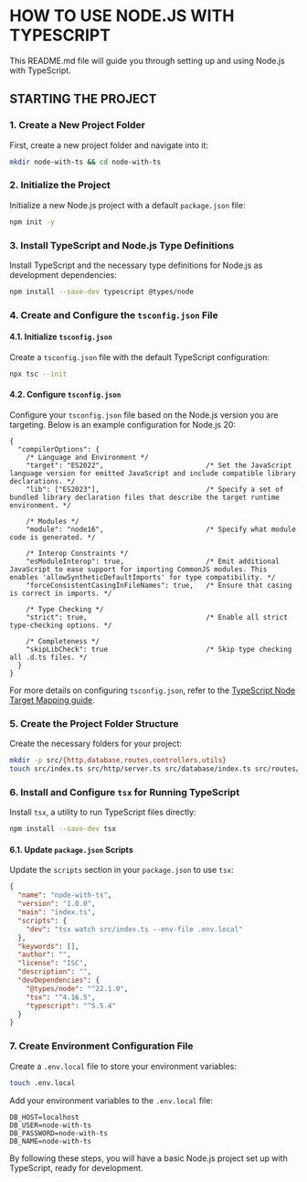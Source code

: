 # HOW TO USE NODE.JS WITH TYPESCRIPT

This README.md file will guide you through setting up and using Node.js with TypeScript.

## STARTING THE PROJECT

### 1. Create a New Project Folder

First, create a new project folder and navigate into it:

```bash
mkdir node-with-ts && cd node-with-ts
```

### 2. Initialize the Project

Initialize a new Node.js project with a default `package.json` file:

```bash
npm init -y
```

### 3. Install TypeScript and Node.js Type Definitions

Install TypeScript and the necessary type definitions for Node.js as development dependencies:

```bash
npm install --save-dev typescript @types/node
```

### 4. Create and Configure the `tsconfig.json` File

#### 4.1. Initialize `tsconfig.json`

Create a `tsconfig.json` file with the default TypeScript configuration:

```bash
npx tsc --init
```

#### 4.2. Configure `tsconfig.json`

Configure your `tsconfig.json` file based on the Node.js version you are targeting. Below is an example configuration for Node.js 20:

```jsonc
{
  "compilerOptions": {
    /* Language and Environment */
    "target": "ES2022",                         /* Set the JavaScript language version for emitted JavaScript and include compatible library declarations. */
    "lib": ["ES2023"],                          /* Specify a set of bundled library declaration files that describe the target runtime environment. */

    /* Modules */
    "module": "node16",                         /* Specify what module code is generated. */

    /* Interop Constraints */
    "esModuleInterop": true,                    /* Emit additional JavaScript to ease support for importing CommonJS modules. This enables 'allowSyntheticDefaultImports' for type compatibility. */
    "forceConsistentCasingInFileNames": true,   /* Ensure that casing is correct in imports. */

    /* Type Checking */
    "strict": true,                             /* Enable all strict type-checking options. */

    /* Completeness */
    "skipLibCheck": true                        /* Skip type checking all .d.ts files. */
  }
}
```

For more details on configuring `tsconfig.json`, refer to the [TypeScript Node Target Mapping guide](https://github.com/microsoft/TypeScript/wiki/Node-Target-Mapping).

### 5. Create the Project Folder Structure

Create the necessary folders for your project:

```bash
mkdir -p src/{http,database,routes,controllers,utils}
touch src/index.ts src/http/server.ts src/database/index.ts src/routes/users.ts src/controllers/users.ts src/utils/app-error.ts
```

### 6. Install and Configure `tsx` for Running TypeScript

Install `tsx`, a utility to run TypeScript files directly:

```bash
npm install --save-dev tsx
```

#### 6.1. Update `package.json` Scripts

Update the `scripts` section in your `package.json` to use `tsx`:

```json
{
  "name": "node-with-ts",
  "version": "1.0.0",
  "main": "index.ts",
  "scripts": {
    "dev": "tsx watch src/index.ts --env-file .env.local"
  },
  "keywords": [],
  "author": "",
  "license": "ISC",
  "description": "",
  "devDependencies": {
    "@types/node": "^22.1.0",
    "tsx": "^4.16.5",
    "typescript": "^5.5.4"
  }
}
```

### 7. Create Environment Configuration File

Create a `.env.local` file to store your environment variables:

```bash
touch .env.local
```

Add your environment variables to the `.env.local` file:

```env
DB_HOST=localhost
DB_USER=node-with-ts
DB_PASSWORD=node-with-ts
DB_NAME=node-with-ts
```

By following these steps, you will have a basic Node.js project set up with TypeScript, ready for development.